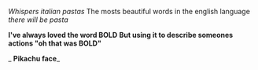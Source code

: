 *Whispers italian pastas*
The mosts beautiful words in the english language _there will be pasta_

**I've always loved the word BOLD**
__But using it to describe someones actions "oh that was BOLD"__

_ **Pikachu face**_
